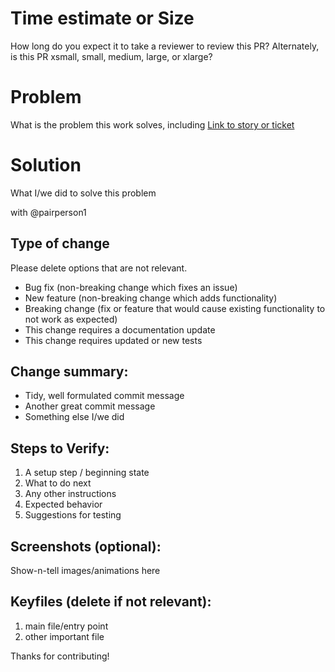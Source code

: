 Time estimate or Size
=======
How long do you expect it to take a reviewer to review this PR? 
Alternately, is this PR xsmall, small, medium, large, or xlarge?

Problem
=======
What is the problem this work solves, including
[Link to story or ticket](https://my-tracking-system.url/ticket-number)

Solution
========
What I/we did to solve this problem

with @pairperson1

## Type of change
Please delete options that are not relevant.

* Bug fix (non-breaking change which fixes an issue)
* New feature (non-breaking change which adds functionality)
* Breaking change (fix or feature that would cause existing functionality to not work as expected)
* This change requires a documentation update
* This change requires updated or new tests

Change summary:
---------------
* Tidy, well formulated commit message
* Another great commit message
* Something else I/we did

Steps to Verify:
----------------
1. A setup step / beginning state
1. What to do next
1. Any other instructions
1. Expected behavior
1. Suggestions for testing

Screenshots (optional):
-----------------------
Show-n-tell images/animations here

Keyfiles (delete if not relevant):
-----------------------
1. main file/entry point
2. other important file

Thanks for contributing!
